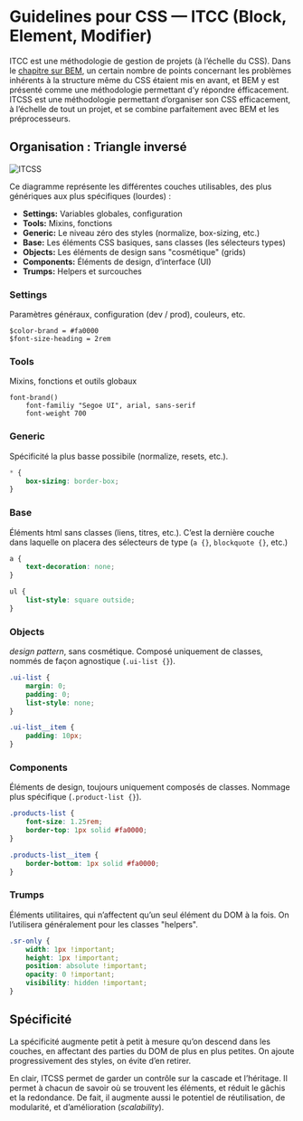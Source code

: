 # Guidelines pour CSS — ITCC (Block, Element, Modifier)

ITCC est une méthodologie de gestion de projets (à l’échelle du CSS). Dans le [chapitre sur BEM](bem.md), un certain nombre de points concernant les problèmes inhérents à la structure même du CSS étaient mis en avant, et BEM y est présenté comme une méthodologie permettant d’y répondre éfficacement. ITCSS est une méthodologie permettant d’organiser son CSS efficacement, à l’échelle de tout un projet, et se combine parfaitement avec BEM et les préprocesseurs.

## Organisation : Triangle inversé

![ITCSS](https://images.emmanuelbeziat.com/Managing_CSS_Projects_with_ITCSS____Speaker_Deck_et_8_pages_suppl%C3%A9mentaires_%E2%80%8E-_Microsoft_Edge-wb3j7-laco6.jpg)

Ce diagramme représente les différentes couches utilisables, des plus génériques aux plus spécifiques (lourdes) :
* **Settings:** Variables globales, configuration
* **Tools:** Mixins, fonctions
* **Generic:** Le niveau zéro des styles (normalize, box-sizing, etc.)
* **Base:** Les éléments CSS basiques, sans classes (les sélecteurs types)
* **Objects:** Les éléments de design sans "cosmétique" (grids)
* **Components:** Éléments de design, d’interface (UI)
* **Trumps:** Helpers et surcouches

### Settings

Paramètres généraux, configuration (dev / prod), couleurs, etc.

```stylus
$color-brand = #fa0000
$font-size-heading = 2rem
```

### Tools

Mixins, fonctions et outils globaux

```stylus
font-brand()
	font-familiy "Segoe UI", arial, sans-serif
	font-weight 700
```

### Generic

Spécificité la plus basse possibile (normalize, resets, etc.).

```css
* {
	box-sizing: border-box;
}
```

### Base

Éléments html sans classes (liens, titres, etc.). C’est la dernière couche dans laquelle on placera des sélecteurs de type (`a {}`, `blockquote {}`, etc.)

```css
a {
	text-decoration: none;
}

ul {
	list-style: square outside;
}
```

### Objects

_design pattern_, sans cosmétique. Composé uniquement de classes, nommés de façon agnostique (`.ui-list {}`).

```css
.ui-list {
	margin: 0;
	padding: 0;
	list-style: none;
}

.ui-list__item {
	padding: 10px;
}
```

### Components

Éléments de design, toujours uniquement composés de classes. Nommage plus spécifique (`.product-list {}`).

```css
.products-list {
	font-size: 1.25rem;
	border-top: 1px solid #fa0000;
}

.products-list__item {
	border-bottom: 1px solid #fa0000;
}
```

### Trumps

Éléments utilitaires, qui n’affectent qu’un seul élément du DOM à la fois. On l’utilisera généralement pour les classes "helpers".

```css
.sr-only {
	width: 1px !important;
	height: 1px !important;
	position: absolute !important;
	opacity: 0 !important;
	visibility: hidden !important;
}
```

## Spécificité

La spécificité augmente petit à petit à mesure qu’on descend dans les couches, en affectant des parties du DOM de plus en plus petites. On ajoute progressivement des styles, on évite d’en retirer.

En clair, ITCSS permet de garder un contrôle sur la cascade et l’héritage. Il permet à chacun de savoir où se trouvent les éléments, et réduit le gâchis et la redondance. De fait, il augmente aussi le potentiel de réutilisation, de modularité, et d’amélioration (_scalability_).

